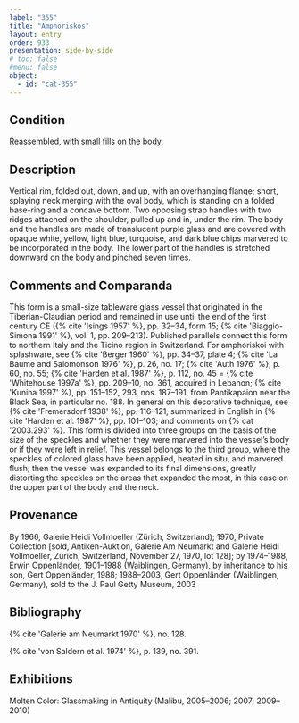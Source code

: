 ```yaml
---
label: "355"
title: "Amphoriskos"
layout: entry
order: 933
presentation: side-by-side
# toc: false
#menu: false 
object:
  - id: "cat-355"
---
```


## Condition

Reassembled, with small fills on the body.

## Description

Vertical rim, folded out, down, and up, with an overhanging flange; short, splaying neck merging with the oval body, which is standing on a folded base-ring and a concave bottom. Two opposing strap handles with two ridges attached on the shoulder, pulled up and in, under the rim. The body and the handles are made of translucent purple glass and are covered with opaque white, yellow, light blue, turquoise, and dark blue chips marvered to be incorporated in the body. The lower part of the handles is stretched downward on the body and pinched seven times.

## Comments and Comparanda

This form is a small-size tableware glass vessel that originated in the Tiberian-Claudian period and remained in use until the end of the first century CE ({% cite 'Isings 1957' %}, pp. 32–34, form 15; {% cite 'Biaggio-Simona 1991' %}, vol. 1, pp. 209–213). Published parallels connect this form to northern Italy and the Ticino region in Switzerland. For amphoriskoi with splashware, see {% cite 'Berger 1960' %}, pp. 34–37, plate 4; {% cite 'La Baume and Salomonson 1976' %}, p. 26, no. 17; {% cite 'Auth 1976' %}, p. 60, no. 55; {% cite 'Harden et al. 1987' %}, p. 112, no. 45 = {% cite 'Whitehouse 1997a' %}, pp. 209–10, no. 361, acquired in Lebanon; {% cite 'Kunina 1997' %}, pp. 151–152, 293, nos. 187–191, from Pantikapaion near the Black Sea, in particular no. 188. In general on this decorative technique, see {% cite 'Fremersdorf 1938' %}, pp. 116–121, summarized in English in {% cite 'Harden et al. 1987' %}, pp. 101–103; and comments on {% cat '2003.293' %}. This form is divided into three groups on the basis of the size of the speckles and whether they were marvered into the vessel’s body or if they were left in relief. This vessel belongs to the third group, where the speckles of colored glass have been applied, heated in situ, and marvered flush; then the vessel was expanded to its final dimensions, greatly distorting the speckles on the areas that expanded the most, in this case on the upper part of the body and the neck.

## Provenance

By 1966, Galerie Heidi Vollmoeller (Zürich, Switzerland); 1970, Private Collection [sold, Antiken-Auktion, Galerie Am Neumarkt and Galerie Heidi Vollmoeller, Zurich, Switzerland, November 27, 1970, lot 128]; by 1974–1988, Erwin Oppenländer, 1901–1988 (Waiblingen, Germany), by inheritance to his son, Gert Oppenländer, 1988; 1988–2003, Gert Oppenländer (Waiblingen, Germany), sold to the J. Paul Getty Museum, 2003

## Bibliography

{% cite 'Galerie am Neumarkt 1970' %}, no. 128.

{% cite 'von Saldern et al. 1974' %}, p. 139, no. 391.

## Exhibitions

Molten Color: Glassmaking in Antiquity (Malibu, 2005–2006; 2007; 2009–2010)
